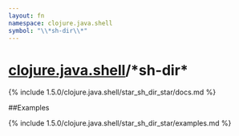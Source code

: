 ```yaml
---
layout: fn
namespace: clojure.java.shell
symbol: "\\*sh-dir\\*"
---
```


# [clojure.java.shell](../)/\*sh-dir\*

{% include 1.5.0/clojure.java.shell/star_sh_dir_star/docs.md %}

##Examples

{% include 1.5.0/clojure.java.shell/star_sh_dir_star/examples.md %}

